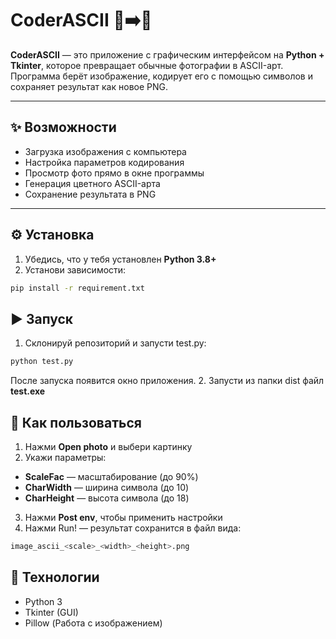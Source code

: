 # CoderASCII 🎨➡️🔡

**CoderASCII** — это приложение с графическим интерфейсом на **Python + Tkinter**, которое превращает обычные фотографии в ASCII-арт.  
Программа берёт изображение, кодирует его с помощью символов и сохраняет результат как новое PNG.  

---

## ✨ Возможности
- Загрузка изображения с компьютера  
- Настройка параметров кодирования  
- Просмотр фото прямо в окне программы  
- Генерация цветного ASCII-арта  
- Сохранение результата в PNG  

---

## ⚙️ Установка

1. Убедись, что у тебя установлен **Python 3.8+**  
2. Установи зависимости:

```bash
pip install -r requirement.txt
```
## ▶️ Запуск
1. Склонируй репозиторий и запусти test.py:
```bash
python test.py
```
После запуска появится окно приложения.
2. Запусти из папки dist файл **test.exe**

## 📖 Как пользоваться
1. Нажми **Open photo** и выбери картинку
2. Укажи параметры:
  - **ScaleFac** — масштабирование (до 90%)
  - **CharWidth** — ширина символа (до 10)
  - **CharHeight** — высота символа (до 18)
3. Нажми **Post env**, чтобы применить настройки
4. Нажми Run! — результат сохранится в файл вида:
```bash
image_ascii_<scale>_<width>_<height>.png
```

## 🔧 Технологии
- Python 3
- Tkinter (GUI)
- Pillow (Работа с изображением)


